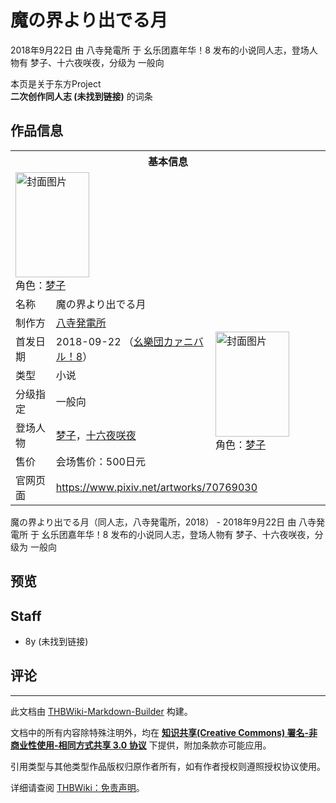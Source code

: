 # 魔の界より出でる月

<!-- source html: G:\repos\THBWiki-Markdown-Builder\THBWikiMarkdown\Temp\main\f\f5\ns0%3A%E9%AD%94%E3%81%AE%E7%95%8C%E3%82%88%E3%82%8A%E5%87%BA%E3%81%A7%E3%82%8B%E6%9C%88.html -->

2018年9月22日 由 八寺発電所 于 幺乐团嘉年华！8 发布的小说同人志，登场人物有 梦子、十六夜咲夜，分级为 一般向

本页是关于东方Project  
 **二次创作同人志 (未找到链接)** 的词条
## 作品信息

<table><tbody><tr><th colspan="3">基本信息</th></tr><tr><td class="cover-artwork-mobile" colspan="2"><a href="./文件-魔の界より出でる月封面.jpg.md" class="image" title="封面图片"><img alt="封面图片" src="https://upload.thwiki.cc/thumb/c/cd/%E9%AD%94%E3%81%AE%E7%95%8C%E3%82%88%E3%82%8A%E5%87%BA%E3%81%A7%E3%82%8B%E6%9C%88%E5%B0%81%E9%9D%A2.jpg/118px-%E9%AD%94%E3%81%AE%E7%95%8C%E3%82%88%E3%82%8A%E5%87%BA%E3%81%A7%E3%82%8B%E6%9C%88%E5%B0%81%E9%9D%A2.jpg" decoding="async" loading="lazy" width="118" height="168" srcset="https://upload.thwiki.cc/thumb/c/cd/%E9%AD%94%E3%81%AE%E7%95%8C%E3%82%88%E3%82%8A%E5%87%BA%E3%81%A7%E3%82%8B%E6%9C%88%E5%B0%81%E9%9D%A2.jpg/177px-%E9%AD%94%E3%81%AE%E7%95%8C%E3%82%88%E3%82%8A%E5%87%BA%E3%81%A7%E3%82%8B%E6%9C%88%E5%B0%81%E9%9D%A2.jpg 1.5x, https://upload.thwiki.cc/thumb/c/cd/%E9%AD%94%E3%81%AE%E7%95%8C%E3%82%88%E3%82%8A%E5%87%BA%E3%81%A7%E3%82%8B%E6%9C%88%E5%B0%81%E9%9D%A2.jpg/237px-%E9%AD%94%E3%81%AE%E7%95%8C%E3%82%88%E3%82%8A%E5%87%BA%E3%81%A7%E3%82%8B%E6%9C%88%E5%B0%81%E9%9D%A2.jpg 2x" data-file-width="1443" data-file-height="2048"></a><div class="cover-char">角色：<a href="./梦子.md" title="梦子">梦子</a></div></td>
</tr><tr><td class="label">名称</td><td colspan="2"> 魔の界より出でる月 </td></tr><tr><td class="label">制作方</td><td><a href="./八寺発電所.md" title="八寺発電所">八寺発電所</a></td><td class="cover-artwork" rowspan="6" style="min-width:168px;"><a href="./文件-魔の界より出でる月封面.jpg.md" class="image" title="封面图片"><img alt="封面图片" src="https://upload.thwiki.cc/thumb/c/cd/%E9%AD%94%E3%81%AE%E7%95%8C%E3%82%88%E3%82%8A%E5%87%BA%E3%81%A7%E3%82%8B%E6%9C%88%E5%B0%81%E9%9D%A2.jpg/118px-%E9%AD%94%E3%81%AE%E7%95%8C%E3%82%88%E3%82%8A%E5%87%BA%E3%81%A7%E3%82%8B%E6%9C%88%E5%B0%81%E9%9D%A2.jpg" decoding="async" loading="lazy" width="118" height="168" srcset="https://upload.thwiki.cc/thumb/c/cd/%E9%AD%94%E3%81%AE%E7%95%8C%E3%82%88%E3%82%8A%E5%87%BA%E3%81%A7%E3%82%8B%E6%9C%88%E5%B0%81%E9%9D%A2.jpg/177px-%E9%AD%94%E3%81%AE%E7%95%8C%E3%82%88%E3%82%8A%E5%87%BA%E3%81%A7%E3%82%8B%E6%9C%88%E5%B0%81%E9%9D%A2.jpg 1.5x, https://upload.thwiki.cc/thumb/c/cd/%E9%AD%94%E3%81%AE%E7%95%8C%E3%82%88%E3%82%8A%E5%87%BA%E3%81%A7%E3%82%8B%E6%9C%88%E5%B0%81%E9%9D%A2.jpg/237px-%E9%AD%94%E3%81%AE%E7%95%8C%E3%82%88%E3%82%8A%E5%87%BA%E3%81%A7%E3%82%8B%E6%9C%88%E5%B0%81%E9%9D%A2.jpg 2x" data-file-width="1443" data-file-height="2048"></a><div class="cover-char">角色：<a href="./梦子.md" title="梦子">梦子</a></div></td>
</tr><tr><td class="label">首发日期</td><td>2018-09-22&#160;（<a href="/展会作品列表?e=%E5%B9%BA%E4%B9%90%E5%9B%A2%E5%98%89%E5%B9%B4%E5%8D%8E%EF%BC%81%238">幺樂団カァニバル！8</a>）</td></tr><tr><td class="label">类型</td><td>小说</td></tr><tr><td class="label">分级指定</td><td>一般向</td></tr><tr><td class="label">登场人物</td><td><a href="./梦子.md" title="梦子">梦子</a>，<a href="/%E5%8D%81%E5%85%AD%E5%A4%9C%E5%92%B2%E5%A4%9C" title="十六夜咲夜">十六夜咲夜</a></td></tr><tr><td class="label">售价</td><td>会场售价：500日元</td></tr>
<tr><td class="label">官网页面</td><td colspan="2"><a rel="nofollow" class="external free" href="https://www.pixiv.net/artworks/70769030">https://www.pixiv.net/artworks/70769030</a></td></tr></tbody></table>

魔の界より出でる月（同人志，八寺発電所，2018） - 2018年9月22日 由 八寺発電所 于 幺乐团嘉年华！8 发布的小说同人志，登场人物有 梦子、十六夜咲夜，分级为 一般向
## 预览
## Staff
- 8y (未找到链接)

## 评论




---

此文档由 [THBWiki-Markdown-Builder](https://github.com/Delsin-Yu/THBWiki-Markdown-Builder) 构建。

文档中的所有内容除特殊注明外，均在 [**知识共享(Creative Commons) 署名-非商业性使用-相同方式共享 3.0 协议**](https://creativecommons.org/licenses/by-sa/3.0/deed.zh-hans) 下提供，附加条款亦可能应用。

引用类型与其他类型作品版权归原作者所有，如有作者授权则遵照授权协议使用。

详细请查阅 [THBWiki：免责声明](https://thbwiki.cc/THBWiki:%E5%85%8D%E8%B4%A3%E5%A3%B0%E6%98%8E)。


